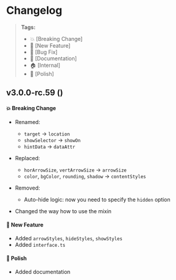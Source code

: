 Changelog
=========

> **Tags:**
> - :boom:       [Breaking Change]
> - :rocket:     [New Feature]
> - :bug:        [Bug Fix]
> - :memo:       [Documentation]
> - :house:      [Internal]
> - :nail_care:  [Polish]

## v3.0.0-rc.59 ()

#### :boom: Breaking Change

* Renamed:
  * `target` -> `location`
  * `showSelector` -> `showOn`
  * `hintData` -> `dataAttr`

* Replaced:
  * `horArrowSize`, `vertArrowSize` -> `arrowSize`
  * `color`, `bgColor`, `rounding`, `shadow` -> `contentStyles`

* Removed:
  * Auto-hide logic: now you need to specify the `hidden` option

* Changed the way how to use the mixin

#### :rocket: New Feature

* Added `arrowStyles`, `hideStyles`, `showStyles`
* Added `interface.ts`

#### :nail_care: Polish

* Added documentation
